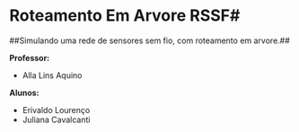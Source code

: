 # Roteamento Em Arvore RSSF#

##Simulando uma rede de sensores sem fio, com roteamento em arvore.##

**Professor:**
* Alla Lins Aquino

**Alunos:**
* Erivaldo Lourenço
* Juliana Cavalcanti
